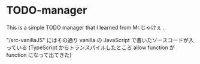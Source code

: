 # TODO-manager

This is a simple TODO manager that I learned from Mr.じゃけぇ .

"/src-vanillaJS" にはその通り vanilla の JavaScript で書いたソースコードが入っている
(TypeScript からトランスパイルしたところ allow function が function になって出てきた)
